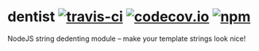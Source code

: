# dentist [![travis-ci](https://travis-ci.org/paperhive/dentist.svg?branch=master)](https://travis-ci.org/paperhive/dentist) [![codecov.io](https://codecov.io/github/paperhive/dentist/coverage.svg?branch=master)](https://codecov.io/github/paperhive/dentist?branch=master) [![npm](https://img.shields.io/npm/v/dentist.svg)](https://www.npmjs.com/package/dentist)

NodeJS string dedenting module – make your template strings look nice!
